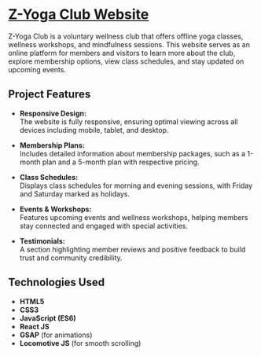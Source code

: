# [Z-Yoga Club Website](https://z-yoga-club.netlify.app/)

Z-Yoga Club is a voluntary wellness club that offers offline yoga classes, wellness workshops, and mindfulness sessions. This website serves as an online platform for members and visitors to learn more about the club, explore membership options, view class schedules, and stay updated on upcoming events.

## Project Features

- **Responsive Design:**  
  The website is fully responsive, ensuring optimal viewing across all devices including mobile, tablet, and desktop.

- **Membership Plans:**  
  Includes detailed information about membership packages, such as a 1-month plan and a 5-month plan with respective pricing.

- **Class Schedules:**  
  Displays class schedules for morning and evening sessions, with Friday and Saturday marked as holidays.

- **Events & Workshops:**  
  Features upcoming events and wellness workshops, helping members stay connected and engaged with special activities.

- **Testimonials:**  
  A section highlighting member reviews and positive feedback to build trust and community credibility.

## Technologies Used

- **HTML5**
- **CSS3**
- **JavaScript (ES6)**
- **React JS**
- **GSAP** (for animations)
- **Locomotive JS** (for smooth scrolling)

